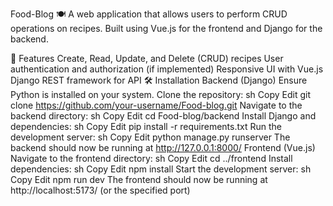 Food-Blog 🍽️
A web application that allows users to perform CRUD operations on recipes. Built using Vue.js for the frontend and Django for the backend.

📌 Features
Create, Read, Update, and Delete (CRUD) recipes
User authentication and authorization (if implemented)
Responsive UI with Vue.js
Django REST framework for API
🛠️ Installation
Backend (Django)
Ensure Python is installed on your system.
Clone the repository:
sh
Copy
Edit
git clone https://github.com/your-username/Food-blog.git
Navigate to the backend directory:
sh
Copy
Edit
cd Food-blog/backend
Install Django and dependencies:
sh
Copy
Edit
pip install -r requirements.txt
Run the development server:
sh
Copy
Edit
python manage.py runserver
The backend should now be running at http://127.0.0.1:8000/
Frontend (Vue.js)
Navigate to the frontend directory:
sh
Copy
Edit
cd ../frontend
Install dependencies:
sh
Copy
Edit
npm install
Start the development server:
sh
Copy
Edit
npm run dev
The frontend should now be running at http://localhost:5173/ (or the specified port)

